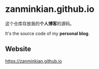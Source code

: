 # zanminkian.github.io

这个仓库存放我的**个人博客**的源码。

It's the source code of my **personal blog**.

## Website

https://zanminkian.github.io
